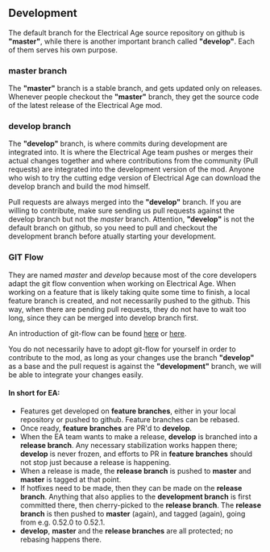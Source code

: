 ## Development

The default branch for the Electrical Age source repository on github is **"master"**, while there is another important
branch called **"develop"**. Each of them serves his own purpose.

### master branch
The **"master"** branch is a stable branch, and gets updated only on releases. Whenever people checkout the **"master"**
branch, they get the source code of the latest release of the Electrical Age mod.

### develop branch
The **"develop"** branch, is where commits during development are integrated into. It is where the Electrical Age team
pushes or merges their actual changes together and where contributions from the community (Pull requests) are
integrated into the development version of the mod. Anyone who wish to try the cutting edge version of Electrical Age
can download the develop branch and build the mod himself.

Pull requests are always merged into the **"develop"** branch. If you are willing to contribute, make sure sending us
pull requests against the develop branch but not the *master* branch. Attention, **"develop"** is not the default branch
on github, so you need to pull and checkout the development branch before atually starting your development.


### GIT Flow
They are named *master* and *develop* because most of the core developers adapt the git flow convention when working
on Electrical Age. When working on a feature that is likely taking quite some time to finish, a local feature branch is
created, and not necessarily pushed to the github. This way, when there are pending pull requests, they do not have to
wait too long, since they can be merged into develop branch first.

An introduction of git-flow can be found [here](http://nvie.com/posts/a-successful-git-branching-model/) or
[here](https://www.atlassian.com/git/tutorials/comparing-workflows/gitflow-workflow).

You do not necessarily have to adopt git-flow for yourself in order to contribute to the mod, as long as your changes
 use the branch **"develop"** as a base and the pull request is against the **"development"** branch, we will be able
  to integrate your changes easily.

#### In short for EA:

- Features get developed on **feature branches**, either in your local repository or pushed to github. Feature branches
can be rebased.
- Once ready, **feature branches** are PR'd to **develop**.
- When the EA team wants to make a release, **develop** is branched into a **release branch**. Any necessary
stabilization works happen there; **develop** is never frozen, and efforts to PR in **feature branches** should not
stop just because a release is happening.
- When a release is made, the **release branch** is pushed to **master** and **master** is tagged at that point.
- If hotfixes need to be made, then they can be made on the **release branch**. Anything that also applies to the
**development branch** is first committed there, then cherry-picked to the **release branch**. The **release branch**
is then pushed to **master** (again), and tagged (again), going from e.g. 0.52.0 to 0.52.1.
- **develop**, **master** and the **release branches** are all protected; no rebasing happens there.

